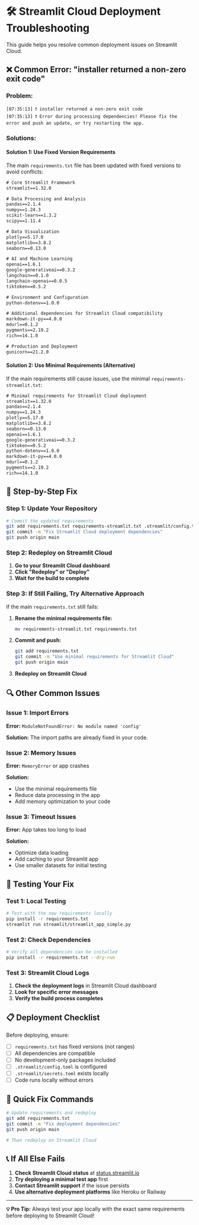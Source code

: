 # 🛠️ Streamlit Cloud Deployment Troubleshooting

This guide helps you resolve common deployment issues on Streamlit Cloud.

## ❌ **Common Error: "installer returned a non-zero exit code"**

### **Problem:**
```
[07:35:13] ❗️ installer returned a non-zero exit code
[07:35:13] ❗️ Error during processing dependencies! Please fix the error and push an update, or try restarting the app.
```

### **Solutions:**

#### **Solution 1: Use Fixed Version Requirements**

The main `requirements.txt` file has been updated with fixed versions to avoid conflicts:

```txt
# Core Streamlit Framework
streamlit==1.32.0

# Data Processing and Analysis
pandas==2.1.4
numpy==1.24.3
scikit-learn==1.3.2
scipy==1.11.4

# Data Visualization
plotly==5.17.0
matplotlib==3.8.2
seaborn==0.13.0

# AI and Machine Learning
openai==1.6.1
google-generativeai==0.3.2
langchain==0.1.0
langchain-openai==0.0.5
tiktoken==0.5.2

# Environment and Configuration
python-dotenv==1.0.0

# Additional dependencies for Streamlit Cloud compatibility
markdown-it-py==4.0.0
mdurl==0.1.2
pygments==2.19.2
rich==14.1.0

# Production and Deployment
gunicorn==21.2.0
```

#### **Solution 2: Use Minimal Requirements (Alternative)**

If the main requirements still cause issues, use the minimal `requirements-streamlit.txt`:

```txt
# Minimal requirements for Streamlit Cloud deployment
streamlit==1.32.0
pandas==2.1.4
numpy==1.24.3
plotly==5.17.0
matplotlib==3.8.2
seaborn==0.13.0
openai==1.6.1
google-generativeai==0.3.2
tiktoken==0.5.2
python-dotenv==1.0.0
markdown-it-py==4.0.0
mdurl==0.1.2
pygments==2.19.2
rich==14.1.0
```

## 🔧 **Step-by-Step Fix**

### **Step 1: Update Your Repository**

```bash
# Commit the updated requirements
git add requirements.txt requirements-streamlit.txt .streamlit/config.toml
git commit -m "Fix Streamlit Cloud deployment dependencies"
git push origin main
```

### **Step 2: Redeploy on Streamlit Cloud**

1. **Go to your Streamlit Cloud dashboard**
2. **Click "Redeploy" or "Deploy"**
3. **Wait for the build to complete**

### **Step 3: If Still Failing, Try Alternative Approach**

If the main `requirements.txt` still fails:

1. **Rename the minimal requirements file:**
   ```bash
   mv requirements-streamlit.txt requirements.txt
   ```

2. **Commit and push:**
   ```bash
   git add requirements.txt
   git commit -m "Use minimal requirements for Streamlit Cloud"
   git push origin main
   ```

3. **Redeploy on Streamlit Cloud**

## 🔍 **Other Common Issues**

### **Issue 1: Import Errors**

**Error:** `ModuleNotFoundError: No module named 'config'`

**Solution:** The import paths are already fixed in your code.

### **Issue 2: Memory Issues**

**Error:** `MemoryError` or app crashes

**Solution:**
- Use the minimal requirements file
- Reduce data processing in the app
- Add memory optimization to your code

### **Issue 3: Timeout Issues**

**Error:** App takes too long to load

**Solution:**
- Optimize data loading
- Add caching to your Streamlit app
- Use smaller datasets for initial testing

## 🧪 **Testing Your Fix**

### **Test 1: Local Testing**
```bash
# Test with the new requirements locally
pip install -r requirements.txt
streamlit run streamlit/streamlit_app_simple.py
```

### **Test 2: Check Dependencies**
```bash
# Verify all dependencies can be installed
pip install -r requirements.txt --dry-run
```

### **Test 3: Streamlit Cloud Logs**
1. **Check the deployment logs** in Streamlit Cloud dashboard
2. **Look for specific error messages**
3. **Verify the build process completes**

## 📋 **Deployment Checklist**

Before deploying, ensure:

- [ ] `requirements.txt` has fixed versions (not ranges)
- [ ] All dependencies are compatible
- [ ] No development-only packages included
- [ ] `.streamlit/config.toml` is configured
- [ ] `.streamlit/secrets.toml` exists locally
- [ ] Code runs locally without errors

## 🚀 **Quick Fix Commands**

```bash
# Update requirements and redeploy
git add requirements.txt
git commit -m "Fix deployment dependencies"
git push origin main

# Then redeploy on Streamlit Cloud
```

## 📞 **If All Else Fails**

1. **Check Streamlit Cloud status** at [status.streamlit.io](https://status.streamlit.io)
2. **Try deploying a minimal test app** first
3. **Contact Streamlit support** if the issue persists
4. **Use alternative deployment platforms** like Heroku or Railway

---

**💡 Pro Tip:** Always test your app locally with the exact same requirements before deploying to Streamlit Cloud!
